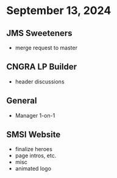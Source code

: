 # September 13, 2024

## JMS Sweeteners
- merge request to master

## CNGRA LP Builder
- header discussions

## General
- Manager 1-on-1

## SMSI Website
- finalize heroes
- page intros, etc.
- misc
- animated logo